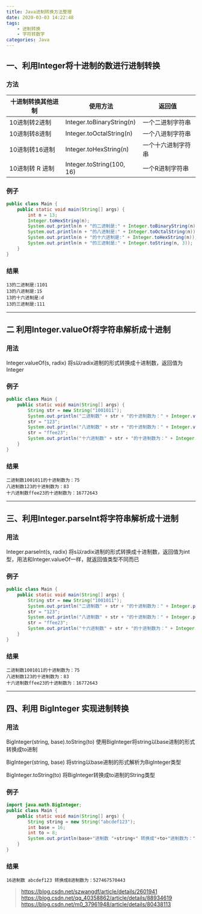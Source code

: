 ```yaml
---
title: Java进制转换方法整理
date: 2020-03-03 14:22:48
tags:
    - 进制转换
    - 字符转数字
categories: Java
---
```

## 一、利用Integer将十进制的数进行进制转换

### 方法
|十进制转换其他进制|使用方法| 返回值|
|-------------|---------------------|----------------|
|10进制转2进制  |Integer.toBinaryString(n)|一个二进制字符串|
|10进制转8进制	|Integer.toOctalString(n) |一个八进制字符串|
|10进制转16进制	|Integer.toHexString(n)   |一个十六进制字符串|
|10进制转 R 进制|Integer.toString(100, 16)|一个R进制字符串|

<!-- more -->
### 例子
``` java
public class Main {
	public static void main(String[] args) {
		int n = 13;
		Integer.toHexString(n);
		System.out.println(n + "的二进制是:" + Integer.toBinaryString(n));
		System.out.println(n + "的八进制是:" + Integer.toOctalString(n));
		System.out.println(n + "的十六进制是:" + Integer.toHexString(n));
		System.out.println(n + "的三进制是:" + Integer.toString(n, 3));
	}
}
```
### 结果
```
13的二进制是:1101
13的八进制是:15
13的十六进制是:d
13的三进制是:111
```
---
## 二 利用Integer.valueOf将字符串解析成十进制
### 用法
Integer.valueOf(s, radix) 将s以radix进制的形式转换成十进制数，返回值为Integer

### 例子
``` java
public class Main {
    public static void main(String[] args) {
        String str = new String("1001011");
        System.out.println("二进制数" + str + "的十进制数为：" + Integer.valueOf(str, 2));
        str = "123";
        System.out.println("八进制数" + str + "的十进制数为：" + Integer.valueOf(str, 8));
        str = "ffee23";
        System.out.println("十六进制数" + str + "的十进制数为：" + Integer.valueOf(str, 16));
    }
}
```
### 结果
```
二进制数1001011的十进制数为：75
八进制数123的十进制数为：83
十六进制数ffee23的十进制数为：16772643
```
---
## 三、利用Integer.parseInt将字符串解析成十进制

### 用法
Integer.parseInt(s, radix) 将s以radix进制的形式转换成十进制数，返回值为int型，用法和Integer.valueOf一样，就返回值类型不同而已

### 例子
``` java
public class Main {
    public static void main(String[] args) {
        String str = new String("1001011");
        System.out.println("二进制数" + str + "的十进制数为：" + Integer.parseInt(str, 2));
        str = "123";
        System.out.println("八进制数" + str + "的十进制数为：" + Integer.parseInt(str, 8));
        str = "ffee23";
        System.out.println("十六进制数" + str + "的十进制数为：" + Integer.parseInt(str, 16));
    }
}
```

### 结果
```
二进制数1001011的十进制数为：75
八进制数123的十进制数为：83
十六进制数ffee23的十进制数为：16772643
```
---
## 四、利用 BigInteger 实现进制转换

### 用法
BigInteger(string, base).toString(to) 使用BigInteger将string以base进制的形式转换成to进制

BigInteger(string, base) 将string以base进制的形式解析为BigInteger类型

BigInteger.toString(to) 将BigInteger转换成to进制的String类型

### 例子
``` java
import java.math.BigInteger;
public class Main {
    public static void main(String[] args) {
        String string = new String("abcdef123");
        int base = 16;
        int to = 8;
        System.out.println(base+"进制数 "+string+" 转换成"+to+"进制数为："+new BigInteger(string,base).toString(to));
    }
}
```
### 结果
```
16进制数 abcdef123 转换成8进制数为：527467570443
```
>https://blog.csdn.net/szwangdf/article/details/2601941
>https://blog.csdn.net/qq_40358862/article/details/88934619
>https://blog.csdn.net/m0_37961948/article/details/80438113
